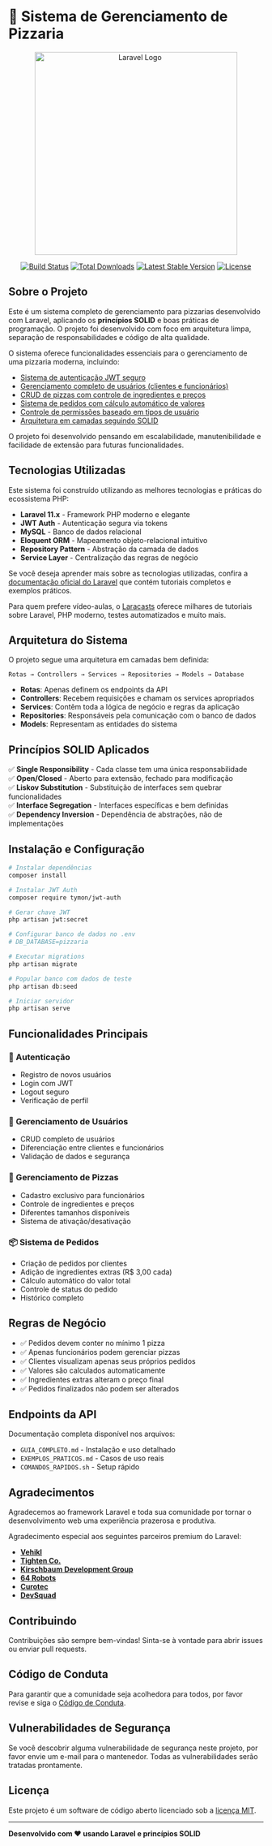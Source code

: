 # 🍕 Sistema de Gerenciamento de Pizzaria

<p align="center">
  <img src="https://raw.githubusercontent.com/laravel/art/master/logo-lockup/5%20SVG/2%20CMYK/1%20Full%20Color/laravel-logolockup-cmyk-red.svg" width="400" alt="Laravel Logo">
</p>

<p align="center">
<a href="https://github.com/laravel/framework/actions"><img src="https://github.com/laravel/framework/workflows/tests/badge.svg" alt="Build Status"></a>
<a href="https://packagist.org/packages/laravel/framework"><img src="https://img.shields.io/packagist/dt/laravel/framework" alt="Total Downloads"></a>
<a href="https://packagist.org/packages/laravel/framework"><img src="https://img.shields.io/packagist/v/laravel/framework" alt="Latest Stable Version"></a>
<a href="https://packagist.org/packages/laravel/framework"><img src="https://img.shields.io/packagist/l/laravel/framework" alt="License"></a>
</p>

## Sobre o Projeto

Este é um sistema completo de gerenciamento para pizzarias desenvolvido com Laravel, aplicando os **princípios SOLID** e boas práticas de programação. O projeto foi desenvolvido com foco em arquitetura limpa, separação de responsabilidades e código de alta qualidade.

O sistema oferece funcionalidades essenciais para o gerenciamento de uma pizzaria moderna, incluindo:

- [Sistema de autenticação JWT seguro](https://jwt.io)
- [Gerenciamento completo de usuários (clientes e funcionários)](https://laravel.com/docs/authentication)
- [CRUD de pizzas com controle de ingredientes e preços](https://laravel.com/docs/eloquent)
- [Sistema de pedidos com cálculo automático de valores](https://laravel.com/docs/eloquent-relationships)
- [Controle de permissões baseado em tipos de usuário](https://laravel.com/docs/authorization)
- [Arquitetura em camadas seguindo SOLID](https://en.wikipedia.org/wiki/SOLID)

O projeto foi desenvolvido pensando em escalabilidade, manutenibilidade e facilidade de extensão para futuras funcionalidades.

## Tecnologias Utilizadas

Este sistema foi construído utilizando as melhores tecnologias e práticas do ecossistema PHP:

- **Laravel 11.x** - Framework PHP moderno e elegante
- **JWT Auth** - Autenticação segura via tokens
- **MySQL** - Banco de dados relacional
- **Eloquent ORM** - Mapeamento objeto-relacional intuitivo
- **Repository Pattern** - Abstração da camada de dados
- **Service Layer** - Centralização das regras de negócio

Se você deseja aprender mais sobre as tecnologias utilizadas, confira a [documentação oficial do Laravel](https://laravel.com/docs) que contém tutoriais completos e exemplos práticos.

Para quem prefere vídeo-aulas, o [Laracasts](https://laracasts.com) oferece milhares de tutoriais sobre Laravel, PHP moderno, testes automatizados e muito mais.

## Arquitetura do Sistema

O projeto segue uma arquitetura em camadas bem definida:

```
Rotas → Controllers → Services → Repositories → Models → Database
```

- **Rotas**: Apenas definem os endpoints da API
- **Controllers**: Recebem requisições e chamam os services apropriados
- **Services**: Contêm toda a lógica de negócio e regras da aplicação
- **Repositories**: Responsáveis pela comunicação com o banco de dados
- **Models**: Representam as entidades do sistema

## Princípios SOLID Aplicados

✅ **Single Responsibility** - Cada classe tem uma única responsabilidade  
✅ **Open/Closed** - Aberto para extensão, fechado para modificação  
✅ **Liskov Substitution** - Substituição de interfaces sem quebrar funcionalidades  
✅ **Interface Segregation** - Interfaces específicas e bem definidas  
✅ **Dependency Inversion** - Dependência de abstrações, não de implementações

## Instalação e Configuração

```bash
# Instalar dependências
composer install

# Instalar JWT Auth
composer require tymon/jwt-auth

# Gerar chave JWT
php artisan jwt:secret

# Configurar banco de dados no .env
# DB_DATABASE=pizzaria

# Executar migrations
php artisan migrate

# Popular banco com dados de teste
php artisan db:seed

# Iniciar servidor
php artisan serve
```

## Funcionalidades Principais

### 🔐 Autenticação
- Registro de novos usuários
- Login com JWT
- Logout seguro
- Verificação de perfil

### 👥 Gerenciamento de Usuários
- CRUD completo de usuários
- Diferenciação entre clientes e funcionários
- Validação de dados e segurança

### 🍕 Gerenciamento de Pizzas
- Cadastro exclusivo para funcionários
- Controle de ingredientes e preços
- Diferentes tamanhos disponíveis
- Sistema de ativação/desativação

### 📦 Sistema de Pedidos
- Criação de pedidos por clientes
- Adição de ingredientes extras (R$ 3,00 cada)
- Cálculo automático do valor total
- Controle de status do pedido
- Histórico completo

## Regras de Negócio

- ✅ Pedidos devem conter no mínimo 1 pizza
- ✅ Apenas funcionários podem gerenciar pizzas
- ✅ Clientes visualizam apenas seus próprios pedidos
- ✅ Valores são calculados automaticamente
- ✅ Ingredientes extras alteram o preço final
- ✅ Pedidos finalizados não podem ser alterados

## Endpoints da API

Documentação completa disponível nos arquivos:
- `GUIA_COMPLETO.md` - Instalação e uso detalhado
- `EXEMPLOS_PRATICOS.md` - Casos de uso reais
- `COMANDOS_RAPIDOS.sh` - Setup rápido

## Agradecimentos

Agradecemos ao framework Laravel e toda sua comunidade por tornar o desenvolvimento web uma experiência prazerosa e produtiva. 

Agradecimento especial aos seguintes parceiros premium do Laravel:

- **[Vehikl](https://vehikl.com)**
- **[Tighten Co.](https://tighten.co)**
- **[Kirschbaum Development Group](https://kirschbaumdevelopment.com)**
- **[64 Robots](https://64robots.com)**
- **[Curotec](https://www.curotec.com/services/technologies/laravel)**
- **[DevSquad](https://devsquad.com/hire-laravel-developers)**

## Contribuindo

Contribuições são sempre bem-vindas! Sinta-se à vontade para abrir issues ou enviar pull requests.

## Código de Conduta

Para garantir que a comunidade seja acolhedora para todos, por favor revise e siga o [Código de Conduta](https://laravel.com/docs/contributions#code-of-conduct).

## Vulnerabilidades de Segurança

Se você descobrir alguma vulnerabilidade de segurança neste projeto, por favor envie um e-mail para o mantenedor. Todas as vulnerabilidades serão tratadas prontamente.

## Licença

Este projeto é um software de código aberto licenciado sob a [licença MIT](https://opensource.org/licenses/MIT).

---

**Desenvolvido com ❤️ usando Laravel e princípios SOLID**
